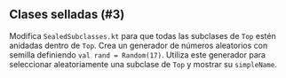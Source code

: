 ## Clases selladas (#3)

Modifica `SealedSubclasses.kt` para que todas las subclases de `Top` estén anidadas dentro de `Top`. Crea un generador de números aleatorios con semilla definiendo `val rand = Random(17)`. Utiliza este generador para seleccionar aleatoriamente una subclase de `Top` y mostrar su `simpleName`.
